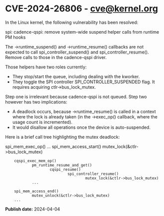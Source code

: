 # CVE-2024-26806 - cve@kernel.org

In the Linux kernel, the following vulnerability has been resolved:

spi: cadence-qspi: remove system-wide suspend helper calls from runtime PM hooks

The ->runtime_suspend() and ->runtime_resume() callbacks are not
expected to call spi_controller_suspend() and spi_controller_resume().
Remove calls to those in the cadence-qspi driver.

Those helpers have two roles currently:
 - They stop/start the queue, including dealing with the kworker.
 - They toggle the SPI controller SPI_CONTROLLER_SUSPENDED flag. It
   requires acquiring ctlr->bus_lock_mutex.

Step one is irrelevant because cadence-qspi is not queued. Step two
however has two implications:
 - A deadlock occurs, because ->runtime_resume() is called in a context
   where the lock is already taken (in the ->exec_op() callback, where
   the usage count is incremented).
 - It would disallow all operations once the device is auto-suspended.

Here is a brief call tree highlighting the mutex deadlock:

spi_mem_exec_op()
        ...
        spi_mem_access_start()
                mutex_lock(&ctlr->bus_lock_mutex)

        cqspi_exec_mem_op()
                pm_runtime_resume_and_get()
                        cqspi_resume()
                                spi_controller_resume()
                                        mutex_lock(&ctlr->bus_lock_mutex)
                ...

        spi_mem_access_end()
                mutex_unlock(&ctlr->bus_lock_mutex)
        ...

**Publish date:** 2024-04-04
